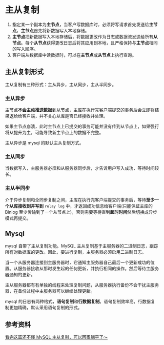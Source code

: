# 主从复制

1. 指定某一个副本为**主节点**，当客户写数据库时，必须将写请求首先发送给**主节点**，**主节点**首先将新数据写入本地存储。
2. **主节点**把新数据写入本地存储后，将数据更改作为日志或数据流发送给所有**从节点**。每个**从节点**获得更改日志后将其应用到本地，且严格保持与**主节点**相同的写入顺序。
3. 客户端从数据库中读数据时，可以在**主节点**或**从节点**上执行查询。

## 主从复制形式

主从复制有三种形式：主从异步，主从同步，主从半同步。

### 主从异步

主节点**不会主动推送数据**到从节点，主库在执行完客户端提交的事务后会立即将结果返给给客户端，并不关心从库是否已经接收并处理。

如果主节点崩溃，此时主节点上已提交的事务可能并没有传到从节点上，如果强行将从提升为主，可能导致新主节点上的数据不完整。

主从异步是 mysql 的默认主从复制方式。

### 主从同步

当数据写入，主服务器必须和从服务器同步后，才告诉用户写入成功，等待时间较长。

### 主从半同步

介于异步复制和全同步复制之间，主库在执行完客户端提交的事务后，等待**至少一个从库接收到并写到** `relay log` 中，才返回成功信息给客户端(只能保证主库的 Binlog 至少传输到了一个从节点上)，否则需要等待直到**超时时间**然后切换成异步模式再提交。


## Mysql

mysql 自带了主从复制功能。MySQL 主从复制基于主服务器的二进制日志，跟踪所有对数据库的更改。因此，要进行复制，主服务器必须启用二进制日志。

当一个从服务器连接到主服务器时，它通知主服务器自己最后一个更新成功的位置。从服务器接收从那时发生起的任何更新，并执行相同的操作。然后等待主服务器通知的更新。

主从服务器都有有单独的线程来处理复制问题，从服务器执行备份不会干扰主服务器，在备份过程中主服务器可以继续处理更新。

mysql 的日志有两种格式，**语句复制**和**行数据复制**。语句复制效率高，行数据复制更加精确，默认采用语句复制的形式。

## 参考资料

[看完这篇还不懂 MySQL 主从复制，可以回家躺平了～](https://juejin.cn/post/6967224081410162696#heading-3)

